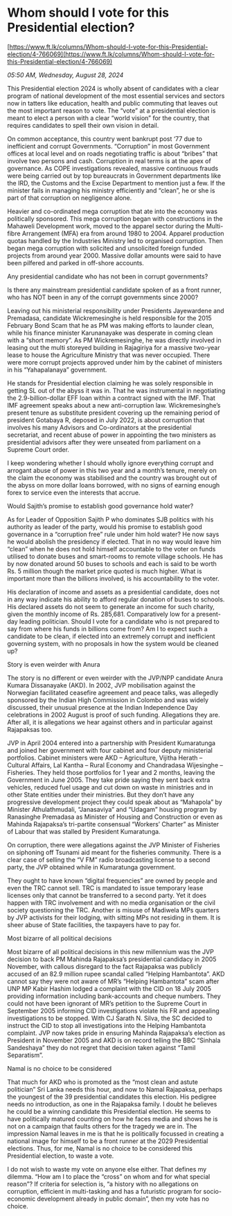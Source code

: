# Whom should I vote for this Presidential election?

[https://www.ft.lk/columns/Whom-should-I-vote-for-this-Presidential-election/4-766069](https://www.ft.lk/columns/Whom-should-I-vote-for-this-Presidential-election/4-766069)

*05:50 AM, Wednesday, August 28, 2024*

This Presidential election 2024 is wholly absent of candidates with a clear program of national development of the most essential services and sectors now in tatters like education, health and public commuting that leaves out the most important reason to vote. The “vote” at a presidential election is meant to elect a person with a clear “world vision” for the country, that requires candidates to spell their own vision in detail.

On common acceptance, this country went bankrupt post ‘77 due to inefficient and corrupt Governments. “Corruption” in most Government offices at local level and on roads negotiating traffic is about “bribes” that involve two persons and cash. Corruption in real terms is at the apex of governance. As COPE investigations revealed, massive continuous frauds were being carried out by top bureaucrats in Government departments like the IRD, the Customs and the Excise Department to mention just a few. If the minister fails in managing his ministry efficiently and “clean”, he or she is part of that corruption on negligence alone.

Heavier and co-ordinated mega corruption that ate into the economy was politically sponsored. This mega corruption began with constructions in the Mahaweli Development work, moved to the apparel sector during the Multi-fibre Arrangement (MFA) era from around 1980 to 2004. Apparel production quotas handled by the Industries Ministry led to organised corruption. Then began mega corruption with solicited and unsolicited foreign funded projects from around year 2000. Massive dollar amounts were said to have been pilfered and parked in off-shore accounts.

Any presidential candidate who has not been in corrupt governments?

Is there any mainstream presidential candidate spoken of as a front runner, who has NOT been in any of the corrupt governments since 2000?

Leaving out his ministerial responsibility under Presidents Jayewardene and Premadasa, candidate Wickremesinghe is held responsible for the 2015 February Bond Scam that he as PM was making efforts to launder clean, while his finance minister Karunanayake was desperate in coming clean with a “short memory”. As PM Wickremesinghe, he was directly involved in leasing out the multi storeyed building in Rajagiriya for a massive two-year lease to house the Agriculture Ministry that was never occupied. There were more corrupt projects approved under him by the cabinet of ministers in his “Yahapalanaya” government.

He stands for Presidential election claiming he was solely responsible in getting SL out of the abyss it was in. That he was instrumental in negotiating the 2.9-billion-dollar EFF loan within a contract signed with the IMF. That IMF agreement speaks about a new anti-corruption law. Wickremesinghe’s present tenure as substitute president covering up the remaining period of president Gotabaya R, deposed in July 2022, is about corruption that involves his many Advisors and Co-ordinators at the presidential secretariat, and recent abuse of power in appointing the two ministers as presidential advisors after they were unseated from parliament on a Supreme Court order.

I keep wondering whether I should wholly ignore everything corrupt and arrogant abuse of power in this two year and a month’s tenure, merely on the claim the economy was stabilised and the country was brought out of the abyss on more dollar loans borrowed, with no signs of earning enough forex to service even the interests that accrue.

Would Sajith’s promise to establish good governance hold water?

As for Leader of Opposition Sajith P who dominates SJB politics with his authority as leader of the party, would his promise to establish good governance in a “corruption free” rule under him hold water? He now says he would abolish the presidency if elected. That in no way would leave him “clean” when he does not hold himself accountable to the voter on funds utilised to donate buses and smart-rooms to remote village schools. He has by now donated around 50 buses to schools and each is said to be worth Rs. 5 million though the market price quoted is much higher. What is important more than the billions involved, is his accountability to the voter.

His declaration of income and assets as a presidential candidate, does not in any way indicate his ability to afford regular donation of buses to schools. His declared assets do not seem to generate an income for such charity, given the monthly income of Rs. 285,681. Comparatively low for a present-day leading politician. Should I vote for a candidate who is not prepared to say from where his funds in billions come from? Am I to expect such a candidate to be clean, if elected into an extremely corrupt and inefficient governing system, with no proposals in how the system would be cleaned up?

Story is even weirder with Anura

The story is no different or even weirder with the JVP/NPP candidate Anura Kumara Dissanayake (AKD). In 2002, JVP mobilisation against the Norwegian facilitated ceasefire agreement and peace talks, was allegedly sponsored by the Indian High Commission in Colombo and was widely discussed, their unusual presence at the Indian Independence Day celebrations in 2002 August is proof of such funding. Allegations they are. After all, it is allegations we hear against others and in particular against Rajapaksas too.

JVP in April 2004 entered into a partnership with President Kumaratunga and joined her government with four cabinet and four deputy ministerial portfolios. Cabinet ministers were AKD – Agriculture, Vijitha Herath – Cultural Affairs, Lal Kantha – Rural Economy and Chandradasa Wijesinghe – Fisheries. They held those portfolios for 1 year and 2 months, leaving the Government in June 2005. They take pride saying they sent back extra vehicles, reduced fuel usage and cut down on waste in ministries and in other State entities under their ministries. But they don’t have any progressive development project they could speak about as “Mahapola” by Minister Athulathmudali, “Janasaviya” and “Udagam” housing program by Ranasinghe Premadasa as Minister of Housing and Construction or even as Mahinda Rajapaksa’s tri-partite consensual “Workers’ Charter” as Minister of Labour that was stalled by President Kumaratunga.

On corruption, there were allegations against the JVP Minister of Fisheries on siphoning off Tsunami aid meant for the fisheries community. There is a clear case of selling the “V FM” radio broadcasting license to a second party, the JVP obtained while in Kumaratunga government.

They ought to have known “digital frequencies” are owned by people and even the TRC cannot sell. TRC is mandated to issue temporary lease licenses only that cannot be transferred to a second party. Yet it does happen with TRC involvement and with no media organisation or the civil society questioning the TRC. Another is misuse of Madiwela MPs quarters by JVP activists for their lodging, with sitting MPs not residing in them. It is sheer abuse of State facilities, the taxpayers have to pay for.

Most bizarre of all political decisions

Most bizarre of all political decisions in this new millennium was the JVP decision to back PM Mahinda Rajapaksa’s presidential candidacy in 2005 November, with callous disregard to the fact Rajapaksa was publicly accused of an 82.9 million rupee scandal called “Helping Hambantota”. AKD cannot say they were not aware of MR’s “Helping Hambantota” scam after UNP MP Kabir Hashim lodged a complaint with the CID on 18 July 2005 providing information including bank-accounts and cheque numbers. They could not have been ignorant of MR’s petition to the Supreme Court in September 2005 informing CID investigations violate his FR and appealing investigations to be stopped. With CJ Sarath N. Silva, the SC decided to instruct the CID to stop all investigations into the Helping Hambantota complaint. JVP now takes pride in ensuring Mahinda Rajapaksa’s election as President in November 2005 and AKD is on record telling the BBC “Sinhala Sandeshaya” they do not regret that decision taken against “Tamil Separatism”.

Namal is no choice to be considered

That much for AKD who is promoted as the “most clean and astute politician” Sri Lanka needs this hour, and now to Namal Rajapaksa, perhaps the youngest of the 39 presidential candidates this election. His pedigree needs no introduction, as one in the Rajapaksa family. I doubt he believes he could be a winning candidate this Presidential election. He seems to have politically matured counting on how he faces media and shows he is not on a campaign that faults others for the tragedy we are in. The impression Namal leaves in me is that he is politically focussed in creating a national image for himself to be a front runner at the 2029 Presidential elections. Thus, for me, Namal is no choice to be considered this Presidential election, to waste a vote.

I do not wish to waste my vote on anyone else either. That defines my dilemma. “How am I to place the “cross” on whom and for what special reason”? If criteria for selection is, “a history with no allegations on corruption, efficient in multi-tasking and has a futuristic program for socio-economic development already in public domain”, then my vote has no choice.


